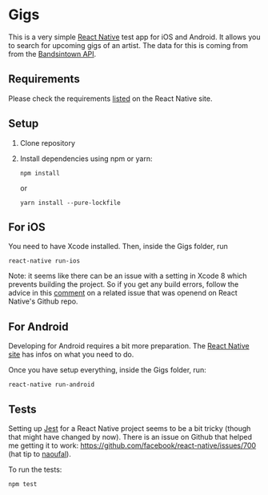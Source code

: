 # Gigs

This is a very simple [React Native](https://github.com/facebook/react-native) test app for iOS and Android. It allows you to search for upcoming gigs of an artist. The data for this is coming from from the [Bandsintown API](https://www.bandsintown.com/api/overview).

## Requirements

Please check the requirements [listed](http://facebook.github.io/react-native/docs/getting-started.html#requirements) on the React Native site.

## Setup

1. Clone repository
2. Install dependencies using npm or yarn:

	```
	npm install
	```

	or

	```
	yarn install --pure-lockfile
	```

## For iOS

You need to have Xcode installed. Then, inside the Gigs folder, run

```
react-native run-ios
```

Note: it seems like there can be an issue with a setting in Xcode 8 which prevents building the project. So if you get any build errors, follow the advice in this [comment](https://github.com/facebook/react-native/issues/8584#issuecomment-236366222) on a related issue that was openend on React Native's Github repo.

## For Android

Developing for Android requires a bit more preparation. The [React Native site](http://facebook.github.io/react-native/docs/getting-started.html#requirements) has infos on what you need to do.

Once you have setup everything, inside the Gigs folder, run:

```
react-native run-android
```

## Tests

Setting up [Jest](http://facebook.github.io/jest/) for a React Native project seems to be a bit tricky (though that might have changed by now). There is an issue on Github that helped me getting it to work: https://github.com/facebook/react-native/issues/700 (hat tip to [naoufal](https://github.com/naoufal)).

To run the tests:

```
npm test
```
